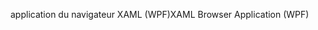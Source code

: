 <span data-ttu-id="295e6-101">application du navigateur XAML (WPF)</span><span class="sxs-lookup"><span data-stu-id="295e6-101">XAML Browser Application (WPF)</span></span>